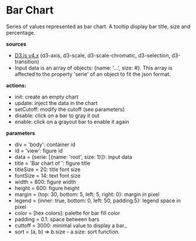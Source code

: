 # Bar Chart
Series of values represented as bar chart. A tooltip display bar title, size and percentage.

**sources**
* [D3.js v4.x](https://github.com/d3/d3/blob/master/API.md) (d3-axis, d3-scale, d3-scale-chromatic, d3-selection, d3-transition)
* Input data is an array of objects: {name: '...', size: #}. This array is affected to the property 'serie' of an object to fit the json format.

**actions:**
* init: create an empty chart
* update: inject the data in the chart
* setCutoff: modify the cutoff (see parameters)
* disable: click on a bar to gray it out
* enable: click on a grayout bar to enable it again

**parameters**
* div = 'body': container id
* id = 'view': figure id
* data = {serie: [{name: 'root', size: 1}]}: input data
* title = 'Bar chart of ': figure title
* titleSize = 20: title font size
* fontSize = 14: text font size
* width = 800: figure width
* height = 600: figure height
* margin = {top: 30, bottom: 5, left: 5, right: 0}: margin in pixel
* legend = {inner: true, bottom: 0, left: 50, padding:5}: legend space in pixel
* color = [hex colors]: palette for bar fill color
* padding = 0.1: space between bars
* cuttoff = 3000: minimal value to display a bar.,
* sort = (a, b) => b.size - a.size: sort function.
